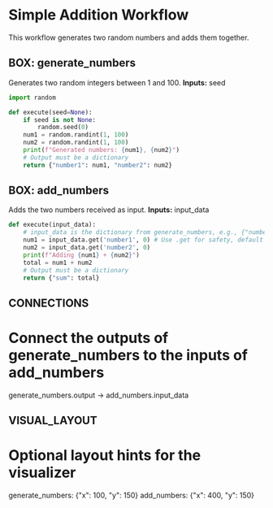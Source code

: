 # Simple Addition Workflow

This workflow generates two random numbers and adds them together.

## BOX: generate_numbers
Generates two random integers between 1 and 100.
**Inputs:** seed
```python
import random

def execute(seed=None):
    if seed is not None:
        random.seed(0)
    num1 = random.randint(1, 100)
    num2 = random.randint(1, 100)
    print(f"Generated numbers: {num1}, {num2}")
    # Output must be a dictionary
    return {"number1": num1, "number2": num2}
```

## BOX: add_numbers
Adds the two numbers received as input.
**Inputs:** input_data
```python
def execute(input_data):
    # input_data is the dictionary from generate_numbers, e.g., {"number1": N1, "number2": N2}
    num1 = input_data.get('number1', 0) # Use .get for safety, default to 0 if key missing
    num2 = input_data.get('number2', 0)
    print(f"Adding {num1} + {num2}")
    total = num1 + num2
    # Output must be a dictionary
    return {"sum": total}
```

## CONNECTIONS
# Connect the outputs of generate_numbers to the inputs of add_numbers
generate_numbers.output -> add_numbers.input_data

## VISUAL_LAYOUT
# Optional layout hints for the visualizer
generate_numbers: {"x": 100, "y": 150}
add_numbers: {"x": 400, "y": 150}
